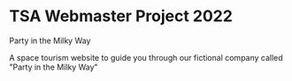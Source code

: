 # TSA Webmaster Project 2022
Party in the Milky Way

A space tourism website to guide you through our fictional company called "Party in the Milky Way"
